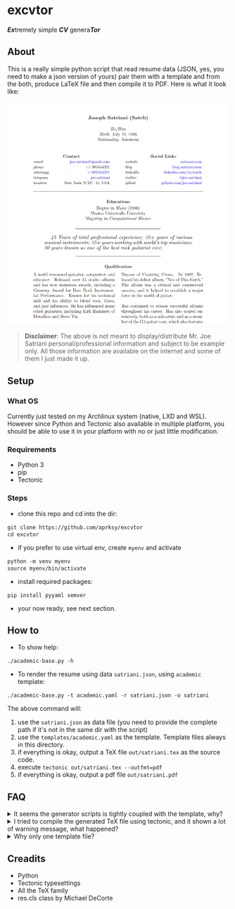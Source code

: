 # excvtor
***Ex***tremely simple ***CV*** genera***Tor***

## About
This is a really simple python script that read resume data (JSON, yes, you need to make a json version of yours)
pair them with a template and from the both, produce LaTeX file and then compile it to PDF.
Here is what it look like:

[![IMAGE](docs/img/satriani.png)](out/satriani.pdf)

> **Disclaimer**: The above is not meant to display/distribute Mr. Joe Satriani personal/professional information and subject to be example only. All those information are available on the internet and some of them I just made it up.

## Setup
### What OS
Currently just tested on my Archlinux system (native, LXD and WSL). However since Python and Tectonic also available in multiple platform, you should be able to use it in your platform with no or just little modification.
### Requirements
- Python 3
- pip
- Tectonic
### Steps
- clone this repo and cd into the dir:
```
git clone https://github.com/aprksy/excvtor
cd excvtor
```
- if you prefer to use virtual env, create `myenv` and activate
```
python -m venv myenv
source myenv/bin/activate
```
- install required packages:
```
pip install pyyaml semver
```
- your now ready, see next section.

## How to 
- To show help:
```
./academic-base.py -h
```
- To render the resume using data `satriani.json`, using `academic` template:
```
./academic-base.py -t academic.yaml -r satriani.json -o satriani
```
The above command will: 
1. use the `satriani.json` as data file (you need to provide the complete path if it's not in the same dir with the script)
2. use the `templates/academic.yaml` as the template. Template files always in this directory.
3. if everything is okay, output a TeX file `out/satriani.tex` as the source code.
4. execute `tectonic out/satriani.tex --outfmt=pdf`
5. if everything is okay, output a pdf file `out/satriani.pdf`

## FAQ
<details>
    <summary>It seems the generator scripts is tightly coupled with the template, why?</summary>
    
    Yes, it's because between one template to another can be vary a lot. Developing a single generator to accomodate all the templates will make it extremely complicated. And this will violate this project title.

    However, a generator script can pick from multiple template files in the same family. Two template files is said to be from a same family if they have same layout and/or same sequence of TeX source code. More on this later.
</details>
<details>
    <summary>I tried to compile the generated TeX file using tectonic, and it shown a lot of warning message, what happened?</summary>
    
    Correct! That's because I'm not a competent TeX typesetter. I need a lot of help here.
</details>
<details>
    <summary>Why only one template file?</summary>
    
    Currently I develop this only for my CV because, I need to look for a new job. I will add some later on. Still looking for some idea.
</details>

## Creadits
- Python
- Tectonic typesettings
- All the TeX family
- res.cls class by Michael DeCorte